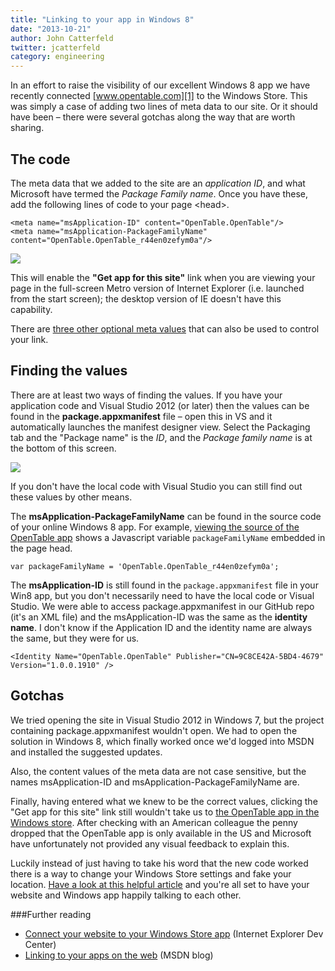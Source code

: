 ```yaml
---
title: "Linking to your app in Windows 8"
date: "2013-10-21"
author: John Catterfeld
twitter: jcatterfeld
category: engineering
---
```


In an effort to raise the visibility of our excellent Windows 8 app we have recently connected [www.opentable.com][1] to the Windows Store. This was simply a case of adding two lines of meta data to our site. Or it should have been &ndash; there were several gotchas along the way that are worth sharing.

## The code

The meta data that we added to the site are an _application ID_, and what Microsoft have termed the _Package Family name_. Once you have these, add the following lines of code to your page &lt;head&gt;.

    <meta name="msApplication-ID" content="OpenTable.OpenTable"/>
    <meta name="msApplication-PackageFamilyName" content="OpenTable.OpenTable_r44en0zefym0a"/>

![](/images/posts/get-app-for-this-site.png)

This will enable the **"Get app for this site"** link when you are viewing your page in the full-screen Metro version of Internet Explorer (i.e. launched from the start screen); the desktop version of IE doesn't have this capability.

There are [three other optional meta values][2] that can also be used to control your link.

## Finding the values

There are at least two ways of finding the values. If you have your application code and Visual Studio 2012 (or later) then the values can be found in the **package.appxmanifest** file &ndash; open this in VS and it automatically launches the manifest designer view. Select the Packaging tab and the "Package name" is the _ID_, and the _Package family name_ is at the bottom of this screen.

![](/images/posts/vs-screenshot.png)

If you don't have the local code with Visual Studio you can still find out these values by other means.

The **msApplication-PackageFamilyName** can be found in the source code of your online Windows 8 app. For example, [viewing the source of the OpenTable app][3] shows a Javascript variable `packageFamilyName` embedded in the page head.

    var packageFamilyName = 'OpenTable.OpenTable_r44en0zefym0a';

The **msApplication-ID** is still found in the `package.appxmanifest` file in your Win8 app, but you don't necessarily need to have the local code or Visual Studio. We were able to access package.appxmanifest in our GitHub repo (it's an XML file) and the msApplication-ID was the same as the **identity name**. I don't know if the Application ID and the identity name are always the same, but they were for us.

    <Identity Name="OpenTable.OpenTable" Publisher="CN=9C8CE42A-5BD4-4679" Version="1.0.0.1910" />

## Gotchas

We tried opening the site in Visual Studio 2012 in Windows 7, but the project containing package.appxmanifest wouldn't open. We had to open the solution in Windows 8, which finally worked once we'd logged into MSDN and installed the suggested updates.

Also, the content values of the meta data are not case sensitive, but the names msApplication-ID and msApplication-PackageFamilyName are.

Finally, having entered what we knew to be the correct values, clicking the "Get app for this site" link still wouldn't take us to [the OpenTable app in the Windows store][4]. After checking with an American colleague the penny dropped that the OpenTable app is only available in the US and Microsoft have unfortunately not provided any visual feedback to explain this.

Luckily instead of just having to take his word that the new code worked there is a way to change your Windows Store settings and fake your location. [Have a look at this helpful article][5] and you're all set to have your website and Windows app happily talking to each other.

###Further reading

- [Connect your website to your Windows Store app][6] (Internet Explorer Dev Center)
- [Linking to your apps on the web][7] (MSDN blog)

[1]: http://www.opentable.com
[2]: http://msdn.microsoft.com/en-us/library/ie/hh781489%28v=vs.85%29.aspx#code-snippet-1
[3]: view-source:http://apps.microsoft.com/windows/en-us/app/d7c37fb3-d594-4366-8003-e49c8e953095
[4]: http://apps.microsoft.com/windows/en-us/app/d7c37fb3-d594-4366-8003-e49c8e953095
[5]: http://www.guidingtech.com/20936/change-windows-8-store-region/
[6]: http://msdn.microsoft.com/en-us/library/ie/hh781489%28v=vs.85%29.aspx
[7]: http://blogs.msdn.com/b/windowsstore/archive/2012/02/22/linking-to-your-apps-on-the-web.aspx
